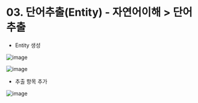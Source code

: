 # 03. 단어추출(Entity)  - 자연어이해 > 단어추출
- Entity 생성

![image](https://user-images.githubusercontent.com/24771449/67613596-3b407a00-f7ea-11e9-83e4-5f502baf4337.png)

![image](https://user-images.githubusercontent.com/24771449/67613641-cde11900-f7ea-11e9-85c1-02c2f28bcb13.png)


- 추출 항목 추가

![image](https://user-images.githubusercontent.com/24771449/67613624-996d5d00-f7ea-11e9-962a-1882abafe324.png)

